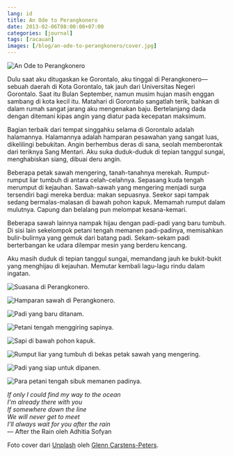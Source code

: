 ```yaml
---
lang: id
title: An Ode to Perangkonero
date: 2013-02-06T08:00:00+07:00
categories: [journal]
tags: [racauan]
images: [/blog/an-ode-to-perangkonero/cover.jpg]
---
```

![An Ode to Perangkonero](cover.jpg)

Dulu saat aku ditugaskan ke Gorontalo, aku tinggal di Perangkonero—sebuah daerah di Kota Gorontalo, tak jauh dari Universitas Negeri Gorontalo. Saat itu Bulan September, namun musim hujan masih enggan sambang di kota kecil itu. Matahari di Gorontalo sangatlah terik, bahkan di dalam rumah sangat jarang aku mengenakan baju. Bertelanjang dada dengan ditemani kipas angin yang diatur pada kecepatan maksimum.

Bagian terbaik dari tempat singgahku selama di Gorontalo adalah halamannya. Halamannya adalah hamparan pesawahan yang sangat luas, dikelilingi bebukitan. Angin berhembus deras di sana, seolah memberontak dari teriknya Sang Mentari. Aku suka duduk-duduk di tepian tanggul sungai, menghabiskan siang, dibuai deru angin.

Beberapa petak sawah mengering, tanah-tanahnya merekah. Rumput-rumput liar tumbuh di antara celah-celahnya. Sepasang kuda tengah merumput di kejauhan. Sawah-sawah yang mengering menjadi surga tersendiri bagi mereka berdua: makan sepuasnya. Seekor sapi tampak sedang bermalas-malasan di bawah pohon kapuk. Memamah rumput dalam mulutnya. Capung dan belalang pun melompat kesana-kemari.

Beberapa sawah lainnya nampak hijau dengan padi-padi yang baru tumbuh. Di sisi lain sekelompok petani tengah memanen padi-padinya, memisahkan bulir-bulirnya yang gemuk dari batang padi. Sekam-sekam padi berterbangan ke udara dilempar mesin yang berderu kencang.

Aku masih duduk di tepian tanggul sungai, memandang jauh ke bukit-bukit yang menghijau di kejauhan. Memutar kembali lagu-lagu rindu dalam ingatan.

![Suasana di Perangkonero.](01-perangkonero.jpg)

![Hamparan sawah di Perangkonero.](02-pesawahan-perangkonero.jpg)

![Padi yang baru ditanam.](03-padi-yang-baru-ditanam.jpg)

![Petani tengah menggiring sapinya.](04-petani-menggiring-sapinya.jpg)

![Sapi di bawah pohon kapuk.](05-sapi-di-bawah-pohon-kapuk.jpg)

![Rumput liar yang tumbuh di bekas petak sawah yang mengering.](06-rumput-liar.jpg)

![Padi yang siap untuk dipanen.](07-siap-untuk-dipanen.jpg)

![Para petani tengah sibuk memanen padinya.](08-petani-memanen-padi.jpg)

*If only I could find my way to the ocean*\
*I'm already there with you*\
*If somewhere down the line*\
*We will never get to meet*\
*I’ll always wait for you after the rain*\
— After the Rain oleh Adhitia Sofyan

Foto cover dari [Unplash](https://unsplash.com/photos/2E_dT65fyxo) oleh [Glenn Carstens-Peters](https://unsplash.com/@glenncarstenspeters).
